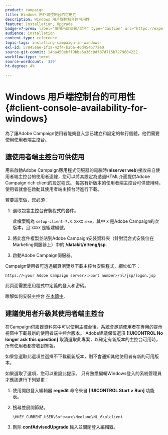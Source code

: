 ```yaml
---
product: campaign
title: Windows 用戶端控制台的可用性
description: Windows 用戶端控制台的可用性
feature: Installation, Upgrade
badge-v7-prem: label="僅限內部部署/混合" type="Caution" url="https://experienceleague.adobe.com/docs/campaign-classic/using/installing-campaign-classic/architecture-and-hosting-models/hosting-models-lp/hosting-models.html?lang=zh-Hant" tooltip="僅適用於內部部署和混合部署"
audience: installation
content-type: reference
topic-tags: installing-campaign-in-windows-
exl-id: 57845eae-1f1a-42f4-b2ba-46d454677ae0
source-git-commit: 14ba450ebff9bba6a36c0df07d715b7279604222
workflow-type: tm+mt
source-wordcount: '339'
ht-degree: 4%

---
```


# Windows 用戶端控制台的可用性{#client-console-availability-for-windows}



為了讓Adobe Campaign使用者能夠登入您已建立和設定的執行個體，他們需要使用使用者端主控台。

## 讓使用者端主控台可供使用

用來啟動Adobe Campaign應用程式伺服器的電腦時(**nlserver web**)接收來自使用者端主控台的使用者連線，您可以將其設定為透過HTML介面提供Adobe Campaign rich client的設定程式。 每當有新版本的使用者端主控台可供使用時，使用者就會在啟動其使用者端主控台時進行下載。

若要這麼做，您必須：

1. 選取包含主控台安裝程式的套件。

   此檔案稱為 `setup-client-7.X.XXXX.exe`，其中 `X` 是Adobe Campaign的次版本，且 `XXXX` 是組建編號。

1. 將此套件複製並貼到Adobe Campaign安裝資料夾（針對混合式安裝位在Marketing伺服器上）中的 **/datakit/nl/eng/jsp**.
1. 啟動Adobe Campaign伺服器。

Campaign使用者可透過網頁瀏覽器下載主控台安裝程式，網址如下：

```
https://<your Adobe Campaign server>:>port number>/nl/jsp/logon.jsp
```

此頁面需要應用程式中定義的登入和密碼。

瞭解如何安裝主控台 [在本節中](../../installation/using/installing-the-client-console.md).

## 建議使用者升級其使用者端主控台

在Campaign伺服器資料夾中可以使用主控台後，系統會邀請使用者在專用的提示視窗中下載最新的使用者端主控台版本。 Adobe建議保留選項 **[!UICONTROL No longer ask this question]** 取消選取此專案，以確定有新版本的主控台可用時，所有使用者都會收到警報。

如果您選取此選項並選擇不下載最新版本，則不會通知其他使用者有新的可用版本。

如果選取了選項，您可以重設此提示。 只有熟悉編輯Windows登入的系統管理員才應該進行下列變更：

1. 使用開啟登入編輯器 **regedit** 命令來自 **[!UICONTROL Start > Run]** 功能表。
1. 搜尋並展開節點。

   ```
   \HKEY_CURRENT_USER\Software\Neolane\NL_6\nlclient
   ```

1. 刪除 **confAdvisedUpgrade** 輸入並關閉登入編輯器。
